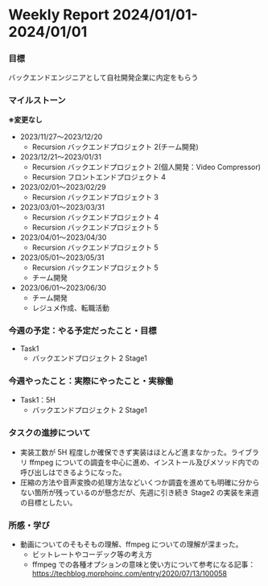 # Weekly Report 2024/01/01-2024/01/01

### 目標

バックエンドエンジニアとして自社開発企業に内定をもらう

### マイルストーン

**※変更なし**

- 2023/11/27〜2023/12/20
  - Recursion バックエンドプロジェクト 2(チーム開発)
- 2023/12/21〜2023/01/31
  - Recursion バックエンドプロジェクト 2(個人開発：Video Compressor)
  - Recursion フロントエンドプロジェクト 4
- 2023/02/01〜2023/02/29
  - Recursion バックエンドプロジェクト 3
- 2023/03/01〜2023/03/31
  - Recursion バックエンドプロジェクト 4
  - Recursion バックエンドプロジェクト 5
- 2023/04/01〜2023/04/30
  - Recursion バックエンドプロジェクト 5
- 2023/05/01〜2023/05/31
  - Recursion バックエンドプロジェクト 5
  - チーム開発
- 2023/06/01〜2023/06/30
  - チーム開発
  - レジュメ作成、転職活動

### 今週の予定：やる予定だったこと・目標

- Task1
  - バックエンドプロジェクト 2 Stage1

### 今週やったこと：実際にやったこと・実稼働

- Task1：5H
  - バックエンドプロジェクト 2 Stage1

### タスクの進捗について

- 実装工数が 5H 程度しか確保できず実装はほとんど進まなかった。ライブラリ ffmpeg についての調査を中心に進め、インストール及びメソッド内での呼び出しはできるようになった。
- 圧縮の方法や音声変換の処理方法などいくつか調査を進めても明確に分からない箇所が残っているのが懸念だが、先週に引き続き Stage2 の実装を来週の目標としたい。

### 所感・学び

- 動画についてのそもそもの理解、ffmpeg についての理解が深まった。
  - ビットレートやコーデック等の考え方
  - ffmpeg での各種オプションの意味と使い方について参考になる記事：
    https://techblog.morphoinc.com/entry/2020/07/13/100058
